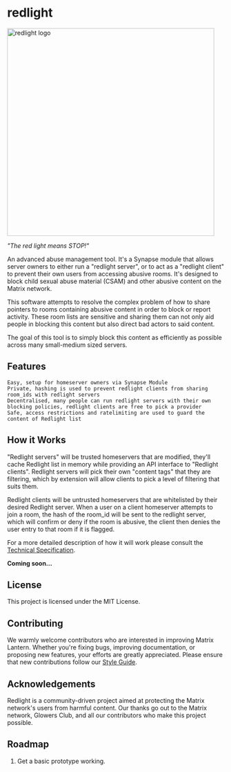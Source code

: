 # redlight

<p align="left">
  <img src="https://code.glowers.club/PC-Admin/redlight/raw/branch/main/logo/redlight_logo.jpg" width="480" alt="redlight logo">
</p>

_"The red light means STOP!"_

An advanced abuse management tool. It's a Synapse module that allows server owners to either run a "redlight server", or to act as a "redlight client" to prevent their own users from accessing abusive rooms. It's designed to block child sexual abuse material (CSAM) and other abusive content on the Matrix network. 

This software attempts to resolve the complex problem of how to share pointers to rooms containing abusive content in order to block or report activity. These room lists are sensitive and sharing them can not only aid people in blocking this content but also direct bad actors to said content.

The goal of this tool is to simply block this content as efficiently as possible across many small-medium sized servers.


## Features

    Easy, setup for homeserver owners via Synapse Module
    Private, hashing is used to prevent redlight clients from sharing room_ids with redlight servers
    Decentralised, many people can run redlight servers with their own blocking policies, redlight clients are free to pick a provider
    Safe, access restrictions and ratelimiting are used to guard the content of Redlight list


## How it Works

"Redlight servers" will be trusted homeservers that are modified, they'll cache Redlight list in memory while providing an API interface to "Redlight clients". Redlight servers will pick their own "content tags" that they are filtering, which by extension will allow clients to pick a level of filtering that suits them.

Redlight clients will be untrusted homeservers that are whitelisted by their desired Redlight server. When a user on a client homeserver attempts to join a room, the hash of the room_id will be sent to the redlight server, which will confirm or deny if the room is abusive, the client then denies the user entry to that room if it is flagged.

For a more detailed description of how it will work please consult the [Technical Specification](./technical_spec.md).

**Coming soon...**


## License

This project is licensed under the MIT License.


## Contributing

We warmly welcome contributors who are interested in improving Matrix Lantern. Whether you're fixing bugs, improving documentation, or proposing new features, your efforts are greatly appreciated. Please ensure that new contributions follow our [Style Guide](./style_guide.md).


## Acknowledgements

Redlight is a community-driven project aimed at protecting the Matrix network's users from harmful content. Our thanks go out to the Matrix network, Glowers Club, and all our contributors who make this project possible.


## Roadmap

1) Get a basic prototype working.
